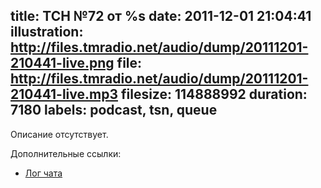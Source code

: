 title: ТСН №72 от %s
date: 2011-12-01 21:04:41
illustration: http://files.tmradio.net/audio/dump/20111201-210441-live.png
file: http://files.tmradio.net/audio/dump/20111201-210441-live.mp3
filesize: 114888992
duration: 7180
labels: podcast, tsn, queue
---
Описание отсутствует.

Дополнительные ссылки:

- [Лог чата](http://files.tmradio.net/audio/dump/20111201-210441-live.log)
